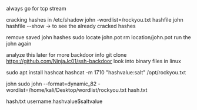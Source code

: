 always go for tcp stream

cracking hashes in /etc/shadow
john -wordlist=/rockyou.txt hashfile
john hashfile --show -> to see the already cracked hashes

remove saved john hashes
sudo locate john.pot
rm location/john.pot
run the john again

analyze this later for more backdoor info
git clone https://github.com/NinjaJc01/ssh-backdoor
look into binary files in linux

sudo apt install hashcat
hashcat -m 1710 "hashvalue:salt" /opt/rockyou.txt

john
sudo john --format=dynamic_82 -wordlist=/home/kali/Desktop/wordlist/rockyou.txt hash.txt

hash.txt
username:hashvalue$saltvalue
